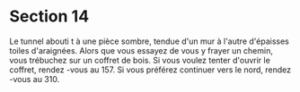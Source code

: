 # Section 14

Le tunnel abouti t à une pièce sombre, tendue d'un mur à l'autre d'épaisses toiles
d'araignées. Alors que vous essayez de vous y frayer un chemin, vous trébuchez sur un
coffret de bois. Si vous voulez tenter d'ouvrir le coffret, rendez -vous au 157. Si vous
préférez continuer vers le nord, rendez -vous au 310.